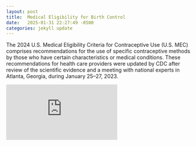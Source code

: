 ```yaml
---
layout: post
title:  Medical Eligibility for Birth Control
date:   2025-01-31 22:27:49 -0500
categories: jekyll update
---
```

The 2024 U.S. Medical Eligibility Criteria for Contraceptive Use (U.S. MEC) comprises recommendations for the use of specific contraceptive methods by those who have certain characteristics or medical conditions. These recommendations for health care providers were updated by CDC after review of the scientific evidence and a meeting with national experts in Atlanta, Georgia, during January 25–27, 2023.

<embed src="https://cdc.github.io/_assets/medical_eligibility_birth_control" type="application/pdf"/>